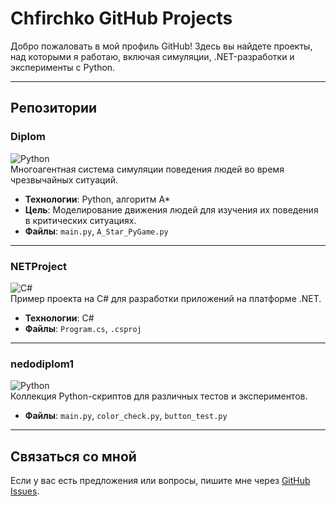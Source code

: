 # Chfirchko GitHub Projects

Добро пожаловать в мой профиль GitHub! Здесь вы найдете проекты, над которыми я работаю, включая симуляции, .NET-разработки и эксперименты с Python.

---

## Репозитории

### Diplom
![Python](https://upload.wikimedia.org/wikipedia/commons/c/c3/Python-logo-notext.svg)  
Многоагентная система симуляции поведения людей во время чрезвычайных ситуаций.
- **Технологии**: Python, алгоритм A*
- **Цель**: Моделирование движения людей для изучения их поведения в критических ситуациях.
- **Файлы**: `main.py`, `A_Star_PyGame.py`

---

### NETProject
![C#](https://upload.wikimedia.org/wikipedia/commons/7/7a/C_Sharp_logo.svg)  
Пример проекта на C# для разработки приложений на платформе .NET.
- **Технологии**: C#
- **Файлы**: `Program.cs`, `.csproj`

---

### nedodiplom1
![Python](https://upload.wikimedia.org/wikipedia/commons/c/c3/Python-logo-notext.svg)  
Коллекция Python-скриптов для различных тестов и экспериментов.
- **Файлы**: `main.py`, `color_check.py`, `button_test.py`

---

## Связаться со мной
Если у вас есть предложения или вопросы, пишите мне через [GitHub Issues](https://github.com/Chfirchko).
